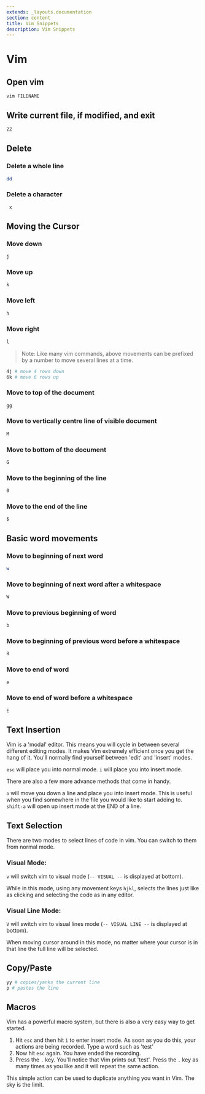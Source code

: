 ```yaml
---
extends: _layouts.documentation
section: content
title: Vim Snippets
description: Vim Snippets
---
```

# Vim  

## Open vim

```bash
vim FILENAME
```

## Write current file, if modified, and exit
```bash
ZZ
```

## Delete

### Delete a whole line
```bash
dd 
```

### Delete a character
```bash
 x
```

## Moving the Cursor

### Move down
```bash
j    
```

### Move up
```bash
k
```

### Move left
```bash
h
```

### Move right
```bash
l
```

> Note: Like many vim commands, above movements can be prefixed by a number to move several lines at a time.
```bash
4j # move 4 rows down
6k # move 6 rows up
```


### Move to top of the document
```bash
gg
```

### Move to vertically centre line of visible document
```bash
M
```

### Move to bottom of the document
```bash
G
```

### Move to the beginning of the line
```bash
0
```

### Move to the end of the line
```bash
$
```

## Basic word movements

### Move to beginning of next word
```bash
w
```

### Move to beginning of next word after a whitespace
```bash
W
```

### Move to previous beginning of word
```bash
b
```

### Move to beginning of previous word before a whitespace
```bash
B
```

### Move to end of word
```bash
e
```

### Move to end of word before a whitespace
```bash
E
```

## Text Insertion

Vim is a 'modal' editor. This means you will cycle in between several different editing modes. It makes Vim extremely efficient once you get the hang of it. You'll normally find yourself between 'edit' and 'insert' modes.

`esc` will place you into normal mode.
`i` will place you into insert mode.

There are also a few more advance methods that come in handy.

`o` will move you down a line and place you into insert mode. This is useful when you find somewhere in the file you would like to start adding to.
`shift-a` will open up insert mode at the END of a line.

## Text Selection
There are two modes to select lines of code in vim. You can switch to them from normal mode.

### Visual Mode:
`v` will switch vim to visual mode (`-- VISUAL --` is displayed at bottom).

While in this mode, using any movement keys `hjkl`, selects the lines just like as clicking and selecting the code as in any editor.

### Visual Line Mode:
`V` will switch vim to visual lines mode (`-- VISUAL LINE --` is displayed at bottom).

When moving cursor around in this mode, no matter where your cursor is in that line the full line will be selected.

## Copy/Paste

```bash
yy # copies/yanks the current line
p # pastes the line
```

## Macros

Vim has a powerful macro system, but there is also a very easy way to get started.

1. Hit `esc` and then hit `i` to enter insert mode. As soon as you do this, your actions are being recorded. Type a word such as 'test'
2. Now hit `esc` again. You have ended the recording.
3. Press the `.` key. You'll notice that Vim prints out 'test'. Press the `.` key as many times as you like and it will repeat the same action.

This simple action can be used to duplicate anything you want in Vim. The sky is the limit.
